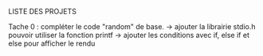 LISTE DES PROJETS

Tache 0 : compléter le code "random" de base.
-> ajouter la librairie stdio.h pouvoir utiliser la fonction printf
-> ajouter les conditions avec if, else if et else pour afficher le rendu